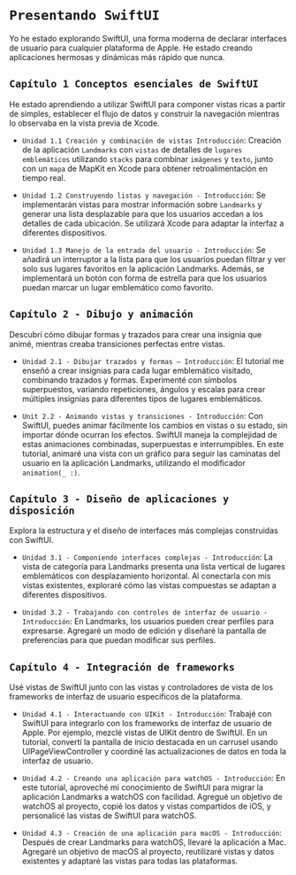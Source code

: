 # `Presentando SwiftUI`

Yo he estado explorando SwiftUI, una forma moderna de declarar interfaces de usuario para cualquier plataforma de Apple. He estado creando aplicaciones hermosas y dinámicas más rápido que nunca.

## `Capítulo 1 Conceptos esenciales de SwiftUI`

He estado aprendiendo a utilizar SwiftUI para componer vistas ricas a partir de simples, establecer el flujo de datos y construir la navegación mientras lo observaba en la vista previa de Xcode.

- `Unidad 1.1 Creación y combinación de vistas Introducción`: Creación de la aplicación `Landmarks` con `vistas` de detalles de `lugares emblemáticos` utilizando `stacks` para combinar `imágenes` y `texto`, junto con un `mapa` de MapKit en Xcode para obtener retroalimentación en tiempo real.

- `Unidad 1.2 Construyendo listas y navegación - Introducción`: Se implementarán vistas para mostrar información sobre `Landmarks` y generar una lista desplazable para que los usuarios accedan a los detalles de cada ubicación. Se utilizará Xcode para adaptar la interfaz a diferentes dispositivos.

- `Unidad 1.3 Manejo de la entrada del usuario - Introducción`: Se añadirá un interruptor a la lista para que los usuarios puedan filtrar y ver solo sus lugares favoritos en la aplicación Landmarks. Además, se implementará un botón con forma de estrella para que los usuarios puedan marcar un lugar emblemático como favorito.

## `Capítulo 2 - Dibujo y animación`

Descubrí cómo dibujar formas y trazados para crear una insignia que animé, mientras creaba transiciones perfectas entre vistas.

- `Unidad 2.1 - Dibujar trazados y formas – Introducción`: El tutorial me enseñó a crear insignias para cada lugar emblemático visitado, combinando trazados y formas. Experimenté con símbolos superpuestos, variando repeticiones, ángulos y escalas para crear múltiples insignias para diferentes tipos de lugares emblemáticos.

- `Unit 2.2 - Animando vistas y transiciones - Introducción`: Con SwiftUI, puedes animar fácilmente los cambios en vistas o su estado, sin importar dónde ocurran los efectos. SwiftUI maneja la complejidad de estas animaciones combinadas, superpuestas e interrumpibles. En este tutorial, animaré una vista con un gráfico para seguir las caminatas del usuario en la aplicación Landmarks, utilizando el modificador `animation(_ :)`.

## `Capítulo 3 - Diseño de aplicaciones y disposición`

Explora la estructura y el diseño de interfaces más complejas construidas con SwiftUI.

- `Unidad 3.1 - Componiendo interfaces complejas - Introducción`: La vista de categoría para Landmarks presenta una lista vertical de lugares emblemáticos con desplazamiento horizontal. Al conectarla con mis vistas existentes, exploraré cómo las vistas compuestas se adaptan a diferentes dispositivos.

- `Unidad 3.2 - Trabajando con controles de interfaz de usuario - Introducción`: En Landmarks, los usuarios pueden crear perfiles para expresarse. Agregaré un modo de edición y diseñaré la pantalla de preferencias para que puedan modificar sus perfiles.

## `Capítulo 4 - Integración de frameworks`

Usé vistas de SwiftUI junto con las vistas y controladores de vista de los frameworks de interfaz de usuario específicos de la plataforma.

- `Unidad 4.1 - Interactuando con UIKit - Introducción`: Trabajé con SwiftUI para integrarlo con los frameworks de interfaz de usuario de Apple. Por ejemplo, mezclé vistas de UIKit dentro de SwiftUI. En un tutorial, convertí la pantalla de inicio destacada en un carrusel usando UIPageViewController y coordiné las actualizaciones de datos en toda la interfaz de usuario.

- `Unidad 4.2 - Creando una aplicación para watchOS - Introducción`: En este tutorial, aproveché mi conocimiento de SwiftUI para migrar la aplicación Landmarks a watchOS con facilidad. Agregué un objetivo de watchOS al proyecto, copié los datos y vistas compartidos de iOS, y personalicé las vistas de SwiftUI para watchOS.

- `Unidad 4.3 - Creación de una aplicación para macOS - Introducción`: Después de crear Landmarks para watchOS, llevaré la aplicación a Mac. Agregaré un objetivo de macOS al proyecto, reutilizaré vistas y datos existentes y adaptaré las vistas para todas las plataformas.
